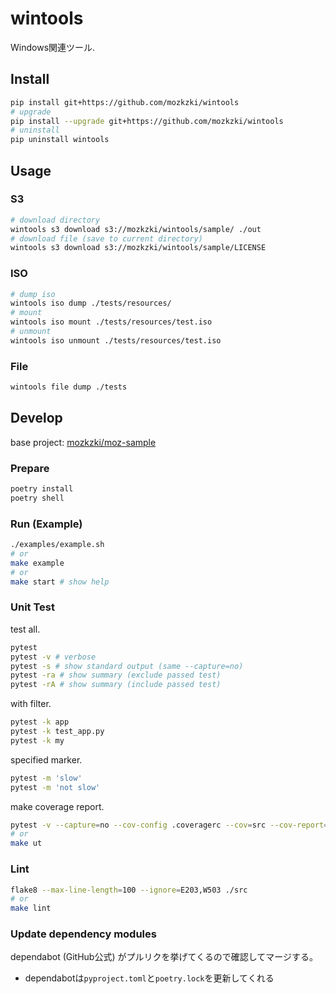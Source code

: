 # wintools

Windows関連ツール.

## Install

```sh
pip install git+https://github.com/mozkzki/wintools
# upgrade
pip install --upgrade git+https://github.com/mozkzki/wintools
# uninstall
pip uninstall wintools
```

## Usage

### S3

```sh
# download directory
wintools s3 download s3://mozkzki/wintools/sample/ ./out
# download file (save to current directory)
wintools s3 download s3://mozkzki/wintools/sample/LICENSE
```

### ISO

```sh
# dump iso
wintools iso dump ./tests/resources/
# mount
wintools iso mount ./tests/resources/test.iso
# unmount
wintools iso unmount ./tests/resources/test.iso
```

### File

```sh
wintools file dump ./tests
```

## Develop

base project: [mozkzki/moz-sample](https://github.com/mozkzki/moz-sample)

### Prepare

```sh
poetry install
poetry shell
```

### Run (Example)

```sh
./examples/example.sh
# or
make example
# or
make start # show help
```

### Unit Test

test all.

```sh
pytest
pytest -v # verbose
pytest -s # show standard output (same --capture=no)
pytest -ra # show summary (exclude passed test)
pytest -rA # show summary (include passed test)
```

with filter.

```sh
pytest -k app
pytest -k test_app.py
pytest -k my
```

specified marker.

```sh
pytest -m 'slow'
pytest -m 'not slow'
```

make coverage report.

```sh
pytest -v --capture=no --cov-config .coveragerc --cov=src --cov-report=xml --cov-report=term-missing .
# or
make ut
```

### Lint

```sh
flake8 --max-line-length=100 --ignore=E203,W503 ./src
# or
make lint
```

### Update dependency modules

dependabot (GitHub公式) がプルリクを挙げてくるので確認してマージする。

- dependabotは`pyproject.toml`と`poetry.lock`を更新してくれる
